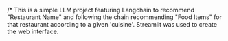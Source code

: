 /* This is a simple LLM project featuring Langchain to recommend "Restaurant Name" and following the chain recommending "Food Items" for that restaurant according to a given 'cuisine'. Streamlit was used to create the web interface. 
